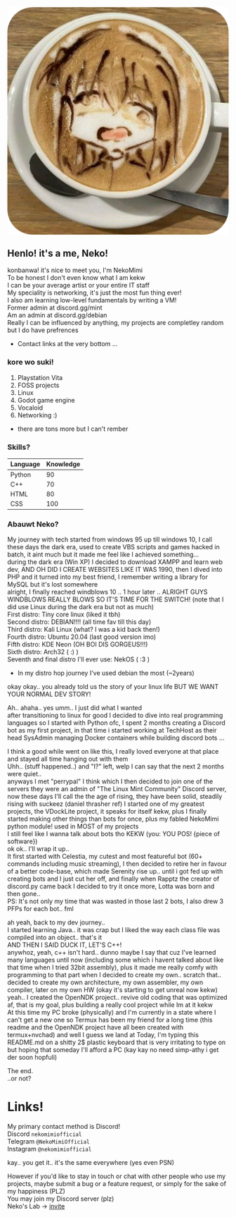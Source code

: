 <img src="./face.png" align="center"/>

## Henlo! it's a me, Neko!  
konbanwa! it's nice to meet you, I'm NekoMimi  
To be honest I don't even know what I am kekw  
I can be your average artist or your entire IT staff  
My speciality is networking, it's just the most fun thing ever!  
I also am learning low-level fundamentals by writing a VM!  
Former admin at discord.gg/mint  
Am an admin at discord.gg/debian  
Really I can be influenced by anything, my projects are completley random but I do have prefrences  

* Contact links at the very bottom ...  

### kore wo suki!  
1) Playstation Vita  
2) FOSS projects  
3) Linux  
4) Godot game engine  
5) Vocaloid  
6) Networking :)  
* there are tons more but I can't rember  

### Skills?  
| Language       | Knowledge       |
|--------------- | --------------- |
| Python         |        90       |
| C++            |        70       |
| HTML           |        80       |
| CSS            |       100       |
 

### Abauwt Neko?  
My journey with tech started from windows 95 up till windows 10, I call these days the dark era, used to create VBS scripts and games hacked in batch, it aint much but it made me feel like I achieved something...  
during the dark era (Win XP) I decided to download XAMPP and learn web dev, AND OH DID I CREATE WEBSITES LIKE IT WAS 1990, then I dived into PHP and it turned into my best friend, I remember writing a library for MySQL but it's lost somewhere  
alright, I finally reached windblows 10 .. 1 hour later .. ALRIGHT GUYS WINDBLOWS REALLY BLOWS SO IT'S TIME FOR THE SWITCH! (note that I did use Linux during the dark era but not as much)  
First distro: Tiny core linux (liked it tbh)  
Second distro: DEBIAN!!!! (all time fav till this day)  
Third distro: Kali Linux (what? I was a kid back then!)  
Fourth distro: Ubuntu 20.04 (last good version imo)  
Fifth distro: KDE Neon (OH BOI DIS GORGEUS!!!)  
Sixth distro: Arch32 ( :) )  
Seventh and final distro I'll ever use: NekOS ( :3 )  
* In my distro hop journey I've used debian the most (~2years)  

okay okay.. you already told us the story of your linux life BUT WE WANT YOUR NORMAL DEV STORY!  

Ah.. ahaha.. yes umm.. I just did what I wanted  
after transitioning to linux for good I decided to dive into real programming languages so I started with Python ofc, I spent 2 months creating a Discord bot as my first project, in that time i started working at TechHost as their head SysAdmin managing Docker containers while building discord bots ...  

I think a good while went on like this, I really loved everyone at that place and stayed all time hanging out with them  
Uhh.. (stuff happened..) and "I?" left, welp I can say that the next 2 months were quiet..  
anyways I met "perrypal" I think which I then decided to join one of the servers they were an admin of "The Linux Mint Community" Discord server, now these days I'll call the the age of rising, they have been solid, steadily rising with suckeez (daniel thrasher ref) I started one of my greatest projects, the VDockLite project, it speaks for itself kekw, plus I finally started making other things than bots for once, plus my fabled NekoMimi python module! used in MOST of my projects  
I still feel like I wanna talk about bots tho KEKW (you: YOU POS! {piece of software})  
ok ok.. I'll wrap it up..  
It first started with Celestia, my cutest and most featureful bot (60+ commands including music streaming), I then decided to retire her in favour of a better code-base, which made Serenity rise up.. until i got fed up with creating bots and I just cut her off, and finally when Rapptz the creator of discord.py came back I decided to try it once more, Lotta was born and then gone..  
PS: It's not only my time that was wasted in those last 2 bots, I also drew 3 PFPs for each bot.. fml  

ah yeah, back to my dev journey..  
I started learning Java.. it was crap but I liked the way each class file was compiled into an object.. that's it  
AND THEN I SAID DUCK IT, LET'S C++!  
anywhoz, yeah, c++ isn't hard.. dunno maybe I say that cuz I've learned many languages until now (including some which i havent talked about like that time when I tried 32bit assembly), plus it made me really comfy with programming to that part when I decided to create my own.. scratch that.. decided to create my own architecture, my own assembler, my own compiler, later on my own HW (okay it's starting to get unreal now kekw)  
yeah.. I created the OpenNDK project.. revive old coding that was optimized af, that is my goal, plus building a really cool project while Im at it kekw  
At this time my PC broke (physically) and I'm currently in a state where I can't get a new one so Termux has been my friend for a long time (this readme and the OpenNDK project have all been created with termux+nvchad) and well I guess we land at Today, I'm typing this README.md on a shitty 2$ plastic keyboard that is very irritating to type on but hoping that someday I'll afford a PC (kay kay no need simp-athy i get der soon hopfuli)  

The end.  
..or not?  

# Links!  
My primary contact method is Discord!  
Discord `nekomimiofficial`  
Telegram `@NekoMimiOfficial`  
Instagram `@nekomimiofficial`  

kay.. you get it.. it's the same everywhere (yes even PSN) 

However if you'd like to stay in touch or chat with other people who use my projects, maybe submit a bug or a feature request, or simply for the sake of my happiness (PLZ)  
You may join my Discord server (plz)  
Neko's Lab -> [invite](https://discord.com/invite/KFwKPmXJAP) 
